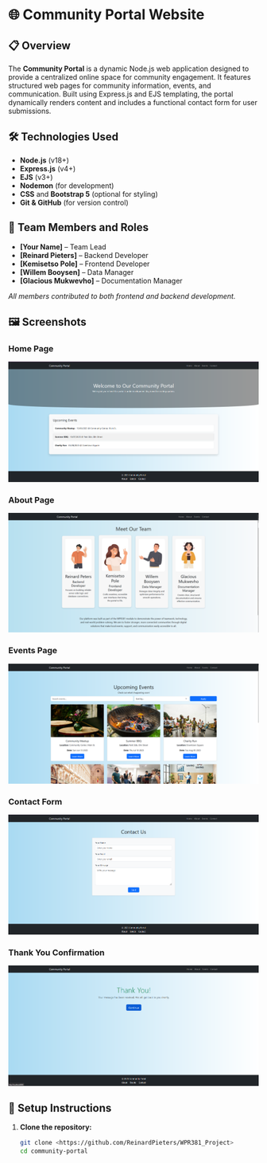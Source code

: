 # 🌐 Community Portal Website

## 📋 Overview

The **Community Portal** is a dynamic Node.js web application designed to provide a centralized online space for community engagement. It features structured web pages for community information, events, and communication. Built using Express.js and EJS templating, the portal dynamically renders content and includes a functional contact form for user submissions.

## 🛠 Technologies Used

- **Node.js** (v18+)
- **Express.js** (v4+)
- **EJS** (v3+)
- **Nodemon** (for development)
- **CSS** and **Bootstrap 5** (optional for styling)
- **Git & GitHub** (for version control)

## 👥 Team Members and Roles

- **[Your Name]** – Team Lead  
- **[Reinard Pieters]** – Backend Developer  
- **[Kemisetso Pole]** – Frontend Developer  
- **[Willem Booysen]** – Data Manager  
- **[Glacious Mukwevho]** – Documentation Manager  

_All members contributed to both frontend and backend development._
## 🖼 Screenshots

### Home Page
![Home Page](screenshots/home.png)

### About Page
![About Page](screenshots/about.png)

### Events Page
![Events Page](screenshots/events.png)

### Contact Form
![Contact Page](screenshots/contact.png)

### Thank You Confirmation
![Thank You](screenshots/thankyou.png)

## 🚀 Setup Instructions

1. **Clone the repository:**
   ```bash
   git clone <https://github.com/ReinardPieters/WPR381_Project>
   cd community-portal
